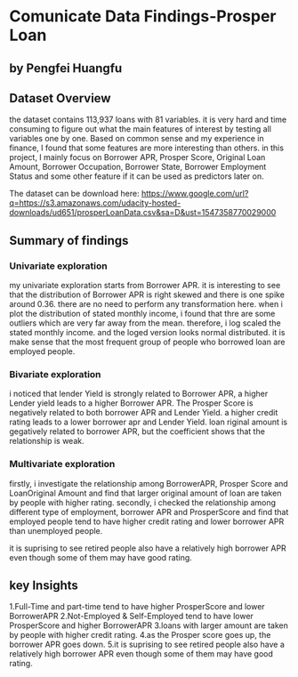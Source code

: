 # Comunicate Data Findings-Prosper Loan
## by Pengfei Huangfu
## Dataset Overview
the dataset contains 113,937 loans with 81 variables. it is very hard and time consuming to figure out what the main features of interest by testing all variables one by one. Based on common sense and my experience in finance, I found that some features are more interesting than others. in this project, I mainly focus on Borrower APR, Prosper Score, Original Loan Amount, Borrower Occupation, Borrower State, Borrower Employment Status and some other feature if it can be used as predictors later on. 

The dataset can be download here: https://www.google.com/url?q=https://s3.amazonaws.com/udacity-hosted-downloads/ud651/prosperLoanData.csv&sa=D&ust=1547358770029000

## Summary of findings
### Univariate exploration
my univariate exploration starts from Borrower APR. it is interesting to see that the distribution of Borrower APR is right skewed and there is one spike around 0.36. there are no need to perform any transformation here.
when i plot the distribution of stated monthly income, i found that thre are some outliers which are very far away from the mean. therefore, i log scaled the stated monthly income. and the loged version looks normal distributed.
it is make sense that the most frequent group of people who borrowed loan are employed people.

### Bivariate exploration
i noticed that lender Yield is strongly related to Borrower APR, a higher Lender yield leads to a higher Borrower APR.
The Prosper Score is negatively related to both borrower APR and Lender Yield. a higher credit rating leads to a lower borrower apr and Lender Yield.
loan riginal amount is gegatively related to borrower APR, but the coefficient shows that the relationship is weak.

### Multivariate exploration
firstly, i investigate the relationship among BorrowerAPR, Prosper Score and LoanOriginal Amount and find that larger original amount of loan are taken by people with higher rating.
secondly, i checked the relationship among different type of employment, borrower APR and ProsperScore and find that employed people tend to have higher credit rating and lower borrower APR than unemployed people.

it is suprising to see retired people also have a relatively high borrower APR even though some of them may have good rating.

## key Insights
1.Full-Time and part-time tend to have higher ProsperScore and lower BorrowerAPR
2.Not-Employed & Self-Employed tend to have lower ProsperScore and higher BorrowerAPR
3.loans with larger amount are taken by people with higher credit rating.
4.as the Prosper score goes up, the borrower APR goes down.
5.it is suprising to see retired people also have a relatively high borrower APR even though some of them may have good rating.

